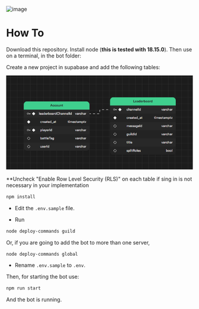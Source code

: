 ![image](https://i.imgur.com/Q0tDYvA.png)

# How To

Download this repository. Install node (**this is tested with 18.15.0**). Then use on a terminal, in the bot folder:

Create a new project in supabase and add the  following tables:

![Alt text](image.png)

**Uncheck "Enable Row Level Security (RLS)" on each table if sing in is not necessary in your implementation

```sh
npm install

```

- Edit the `.env.sample` file.

- Run

```sh
node deploy-commands guild

```

Or, if you are going to add the bot to more than one server,

```sh
node deploy-commands global

```

- Rename `.env.sample` to `.env`.

Then, for starting the bot use:

```sh
npm run start

```

And the bot is running.
